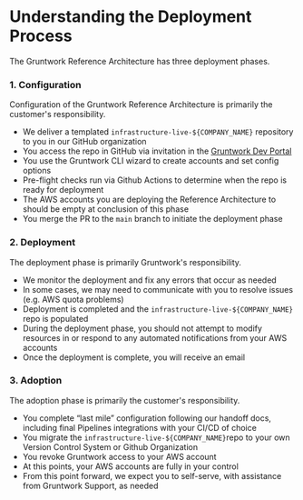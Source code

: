 # Understanding the Deployment Process

The Gruntwork Reference Architecture has three deployment phases.

### 1. Configuration

Configuration of the Gruntwork Reference Architecture is primarily the customer's responsibility.

- We deliver a templated `infrastructure-live-${COMPANY_NAME}` repository to you in our GitHub organization
- You access the repo in GitHub via invitation in the [Gruntwork Dev Portal](https://app.gruntwork.io)
- You use the Gruntwork CLI wizard to create accounts and set config options
- Pre-flight checks run via Github Actions to determine when the repo is ready for deployment
- The AWS accounts you are deploying the Reference Architecture to should be empty at conclusion of this phase
- You merge the PR to the `main` branch to initiate the deployment phase

### 2. Deployment

The deployment phase is primarily Gruntwork's responsibility.

- We monitor the deployment and fix any errors that occur as needed
- In some cases, we may need to communicate with you to resolve issues (e.g. AWS quota problems)
- Deployment is completed and the `infrastructure-live-${COMPANY_NAME}` repo is populated
- During the deployment phase, you should not attempt to modify resources in or respond to any automated notifications from your AWS accounts
- Once the deployment is complete, you will receive an email

### 3. Adoption

The adoption phase is primarily the customer's responsibility.

- You complete “last mile” configuration following our handoff docs, including final Pipelines integrations with your CI/CD of choice
- You migrate the `infrastructure-live-${COMPANY_NAME}`repo to your own Version Control System or Github Organization
- You revoke Gruntwork access to your AWS account
- At this points, your AWS accounts are fully in your control
- From this point forward, we expect you to self-serve, with assistance from Gruntwork Support, as needed